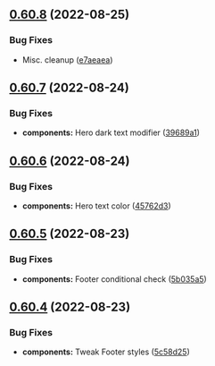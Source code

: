 ## [0.60.8](https://github.com/jacecotton/tcds/compare/v0.60.7...v0.60.8) (2022-08-25)


### Bug Fixes

* Misc. cleanup ([e7aeaea](https://github.com/jacecotton/tcds/commit/e7aeaea4df96fd02e9bb9a06b16f95337cab979a))



## [0.60.7](https://github.com/jacecotton/tcds/compare/v0.60.6...v0.60.7) (2022-08-24)


### Bug Fixes

* **components:** Hero dark text modifier ([39689a1](https://github.com/jacecotton/tcds/commit/39689a1c5364b43c006f87fe4ce3541154bc278e))



## [0.60.6](https://github.com/jacecotton/tcds/compare/v0.60.5...v0.60.6) (2022-08-24)


### Bug Fixes

* **components:** Hero text color ([45762d3](https://github.com/jacecotton/tcds/commit/45762d36bb8c1316776e545fffbe2be000d3eed2))



## [0.60.5](https://github.com/jacecotton/tcds/compare/v0.60.4...v0.60.5) (2022-08-23)


### Bug Fixes

* **components:** Footer conditional check ([5b035a5](https://github.com/jacecotton/tcds/commit/5b035a5e30b9b4d0dbc3a29fef65a26a3fa4e559))



## [0.60.4](https://github.com/jacecotton/tcds/compare/v0.60.3...v0.60.4) (2022-08-23)


### Bug Fixes

* **components:** Tweak Footer styles ([5c58d25](https://github.com/jacecotton/tcds/commit/5c58d2521fd1616ba9eaa81422d7aed5bed69358))



